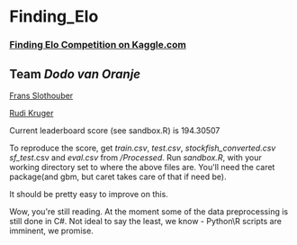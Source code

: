 Finding_Elo
===========

### [Finding Elo Competition on Kaggle.com](http://www.kaggle.com/c/finding-elo)

## Team _Dodo van Oranje_
[Frans Slothouber](http://www.kaggle.com/users/46833/frans-slothouber)

[Rudi Kruger](http://www.kaggle.com/users/54720/rudi-kruger)


Current leaderboard score (see sandbox.R) is 194.30507

To reproduce the score, get _train.csv_, _test.csv_, _stockfish_converted.csv_ _sf_test_.csv and _eval.csv_ from _/Processed_.
Run _sandbox.R_, with your working directory set to where the above files are.
You'll need the caret package(and gbm, but caret takes care of that if need be).

It should be pretty easy to improve on this.

Wow, you're still reading. At the moment some of the data preprocessing is still done in C#.
Not ideal to say the least, we know - Python\R scripts are imminent, we promise.



